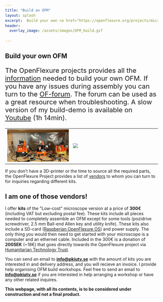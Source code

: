 ```yaml
---
title: "Build an OFM"
layout: splash
excerpt:  Build your own <a href="https://openflexure.org/projects/microscope/">OpenFlexure microscope</a>
header:
  overlay_image: /assets/images/OFM_build.gif

---
```


## Build your own OFM

<style>
td, tr {
   border: none!important;
}
</style>
<p style="font-size:22px">The OpenFlexure projects provides all the <a href=" https://openflexure.org/projects/microscope/build"> information</a> needed to build your own OFM. If you have any issues during assembly you can turn to the <a href="https://openflexure.discourse.group/"> OF-forum</a>. The forum can be used as a great resource when troubleshooting. A slow version of my build-demo is available on <a href="https://www.youtube.com/watch?v=vwuFgYbz_MM">Youtube</a> (1h 14min).  </p>
<table width="100%">
 <tr>
    <td width="43%"><img src="/assets/images/2.2.jpeg" width="100%">
</td>
    <td width="57%"><img src="/assets/images/OFM_build.gif" width="100%">
</td>
</tr>
</table>

If you don’t have a 3D-printer or the time to source all the required parts, the OpenFlexure Project provides a list of <a href="https://openflexure.org/about/vendors">vendors</a> to whom you can turn to for inquiries regarding different kits. 

## I am one of those vendors!

I offer <strong>kits</strong> of the "Low-cost" microscope version at a price of <strong>300€</strong> (including VAT but excluding postal fee). These kits include all pieces needed to completely assemble an OFM except for some tools (pozidrive screwdriver, 2.5 mm Ball-end Allen key and utility knife). These kits also include a SD-card (<a href=" https://openflexure.org/projects/microscope/install">Raspberian OpenFlexure OS</a>) and power supply. The only thing you would then need to get started with your microscope is a computer and an ethernet cable. Included in the 300€ is a donation of <strong>200SEK</strong> (~18€) that goes directly towards the OpenFlexure project via <a href="https://httrust.org/">Humanitarian Technology Trust</a>.

You can send an email to <strong>info@pkiutv.se</strong> with the amount of kits you are interested in and delivery address, and you will recieve an invoice. I provide help organising OFM build workshops. Feel free to send an email to <strong>info@pkiutv.se</strong> if you are interested in help arranging a workshop or have any other related inquires.


<strong>This webpage, with all its contents, is to be considered under construction and not a final product.</strong>